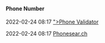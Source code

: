 ####  Phone Number

2022-02-24 08:17 [&quot;&gt;Phone Validator](https://phonevalidator.com/)

2022-02-24 08:17 [Phonesear.ch](https://phonesear.ch/)



